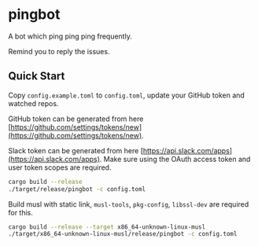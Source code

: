 # pingbot

A bot which ping ping ping frequently.

Remind you to reply the issues.

## Quick Start

Copy `config.example.toml` to `config.toml`, update your GitHub token and watched repos.

GitHub token can be generated from here [https://github.com/settings/tokens/new](https://github.com/settings/tokens/new).

Slack token can be generated from here [https://api.slack.com/apps](https://api.slack.com/apps). Make sure using the OAuth access token and user token scopes are required.

```sh
cargo build --release
./target/release/pingbot -c config.toml
```

Build musl with static link, `musl-tools`, `pkg-config`, `libssl-dev` are required for this.

```sh
cargo build --release --target x86_64-unknown-linux-musl
./target/x86_64-unknown-linux-musl/release/pingbot -c config.toml
```
